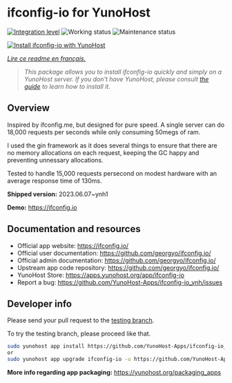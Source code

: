 <!--
N.B.: This README was automatically generated by https://github.com/YunoHost/apps/tree/master/tools/readme_generator
It shall NOT be edited by hand.
-->

# ifconfig-io for YunoHost

[![Integration level](https://dash.yunohost.org/integration/ifconfig-io.svg)](https://dash.yunohost.org/appci/app/ifconfig-io) ![Working status](https://ci-apps.yunohost.org/ci/badges/ifconfig-io.status.svg) ![Maintenance status](https://ci-apps.yunohost.org/ci/badges/ifconfig-io.maintain.svg)

[![Install ifconfig-io with YunoHost](https://install-app.yunohost.org/install-with-yunohost.svg)](https://install-app.yunohost.org/?app=ifconfig-io)

*[Lire ce readme en français.](./README_fr.md)*

> *This package allows you to install ifconfig-io quickly and simply on a YunoHost server.
If you don't have YunoHost, please consult [the guide](https://yunohost.org/#/install) to learn how to install it.*

## Overview

Inspired by ifconfig.me, but designed for pure speed. A single server can do 18,000 requests per seconds while only consuming 50megs of ram.

I used the gin framework as it does several things to ensure that there are no memory allocations on each request, keeping the GC happy and preventing unnessary allocations.

Tested to handle 15,000 requests persecond on modest hardware with an average response time of 130ms.


**Shipped version:** 2023.06.07~ynh1

**Demo:** https://ifconfig.io
## Documentation and resources

* Official app website: <https://ifconfig.io/>
* Official user documentation: <https://github.com/georgyo/ifconfig.io/>
* Official admin documentation: <https://github.com/georgyo/ifconfig.io/>
* Upstream app code repository: <https://github.com/georgyo/ifconfig.io/>
* YunoHost Store: <https://apps.yunohost.org/app/ifconfig-io>
* Report a bug: <https://github.com/YunoHost-Apps/ifconfig-io_ynh/issues>

## Developer info

Please send your pull request to the [testing branch](https://github.com/YunoHost-Apps/ifconfig-io_ynh/tree/testing).

To try the testing branch, please proceed like that.

``` bash
sudo yunohost app install https://github.com/YunoHost-Apps/ifconfig-io_ynh/tree/testing --debug
or
sudo yunohost app upgrade ifconfig-io -u https://github.com/YunoHost-Apps/ifconfig-io_ynh/tree/testing --debug
```

**More info regarding app packaging:** <https://yunohost.org/packaging_apps>